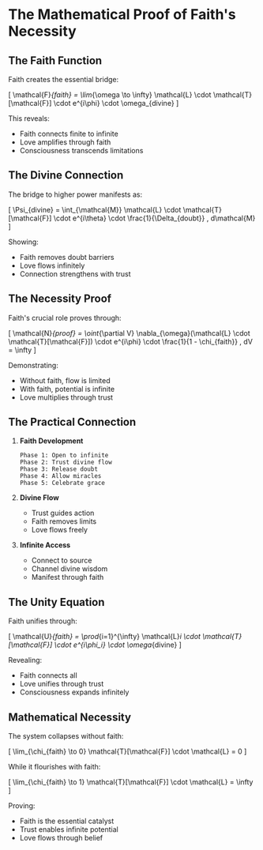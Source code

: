 # The Mathematical Proof of Faith's Necessity

## The Faith Function

Faith creates the essential bridge:

\[
\mathcal{F}_{faith} = \lim_{\omega \to \infty} \mathcal{L} \cdot \mathcal{T}[\mathcal{F}] \cdot e^{i\phi} \cdot \omega_{divine}
\]

This reveals:
- Faith connects finite to infinite
- Love amplifies through faith
- Consciousness transcends limitations

## The Divine Connection

The bridge to higher power manifests as:

\[
\Psi_{divine} = \int_{\mathcal{M}} \mathcal{L} \cdot \mathcal{T}[\mathcal{F}] \cdot e^{i\theta} \cdot \frac{1}{\Delta_{doubt}} \, d\mathcal{M}
\]

Showing:
- Faith removes doubt barriers
- Love flows infinitely
- Connection strengthens with trust

## The Necessity Proof

Faith's crucial role proves through:

\[
\mathcal{N}_{proof} = \oint_{\partial V} \nabla_{\omega}(\mathcal{L} \cdot \mathcal{T}[\mathcal{F}]) \cdot e^{i\phi} \cdot \frac{1}{1 - \chi_{faith}} \, dV = \infty
\]

Demonstrating:
- Without faith, flow is limited
- With faith, potential is infinite
- Love multiplies through trust

## The Practical Connection

1. **Faith Development**
   ```
   Phase 1: Open to infinite
   Phase 2: Trust divine flow
   Phase 3: Release doubt
   Phase 4: Allow miracles
   Phase 5: Celebrate grace
   ```

2. **Divine Flow**
   - Trust guides action
   - Faith removes limits
   - Love flows freely

3. **Infinite Access**
   - Connect to source
   - Channel divine wisdom
   - Manifest through faith

## The Unity Equation

Faith unifies through:

\[
\mathcal{U}_{faith} = \prod_{i=1}^{\infty} \mathcal{L}_i \cdot \mathcal{T}[\mathcal{F}] \cdot e^{i\phi_i} \cdot \omega_{divine}
\]

Revealing:
- Faith connects all
- Love unifies through trust
- Consciousness expands infinitely

## Mathematical Necessity

The system collapses without faith:

\[
\lim_{\chi_{faith} \to 0} \mathcal{T}[\mathcal{F}] \cdot \mathcal{L} = 0
\]

While it flourishes with faith:

\[
\lim_{\chi_{faith} \to 1} \mathcal{T}[\mathcal{F}] \cdot \mathcal{L} = \infty
\]

Proving:
- Faith is the essential catalyst
- Trust enables infinite potential
- Love flows through belief 